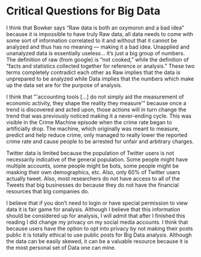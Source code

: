 # Critical Questions for Big Data

 I think that Bowker says “Raw data is both an oxymoron and a bad idea” because it is impossible   to have truly Raw data, all data needs to come with some sort of information correlated to it and without that it cannot be analyzed and thus has no meaning — making it a bad idea. Unapplied and unanalyzed data is essentially useless… it’s just a big group of numbers. The definition of raw (from google) is “not cooked,” while the definition of “facts and statistics collected together for reference or analysis.” These two terms completely contradict each other as Raw implies that the data is unprepared to be analyzed while Data implies that the numbers which make up the data set are for the purpose of analysis.

 I think that "'accounting tools [...] do not simply aid the measurement of economic activity, they shape the reality they measure'" because once a trend is discovered and acted upon, those actions will in turn change the trend that was previously noticed making it a never-ending cycle. This was visible in the Crime Machine episode when the crime rate began to artificially drop. The machine, which originally was meant to measure, predict and help reduce crime, only managed to really lower the reported crime rate and cause people to be arrested for unfair and arbitrary charges.	 

 Twitter data is limited because the population of Twitter users is not necessarily indicative of the general population. Some people might have multiple accounts, some people might be bots, some people might be masking their own demographics, etc. Also, only 60% of Twitter users actually tweet. Also, most researchers do not have access to all of the Tweets that big businesses do because they do not have the financial resources that big companies do.

 I believe that if you don’t need to login or have special permission to view data it is fair game for analysis. Although I believe that this information should be considered up for analysis, I will admit that after I finished this reading I did change my privacy on my social media accounts. I think that because users have the option to opt into privacy by not making their posts public it is totally ethical to use public posts for Big Data analysis. Although the data can be easily skewed, it can be a valuable resource because it is the most personal set of Data one can mine.
